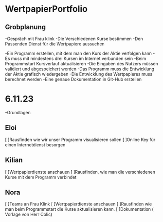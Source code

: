 # WertpapierPortfolio

## Grobplanung
  -Gespräch mit Frau klink
    -Die Verschiedenen Kurse bestimmen
    -Den Passenden Dienst für die Wertpapiere aussuchen 

-Ein Programm erstellen, mit dem man den Kurs der Aktie verfolgen kann 
  -Es muss mit mindestens drei Kursen im Internet verbunden sein 
  -Beim Programmstart Kursverlauf aktualisieren 
  -Die Eingaben des Nutzers müssen validiert und abgespeichert werden 
  -Das Programm muss die Entwicklung der Aktie grafisch wiedergeben 
  -Die Entwicklung des Wertpapieres muss berechnet werden 
-Eine genaue Dokumentation in Git-Hub erstellen 
  
# 6.11.23
  -Grundlagen 
## Eloi
  [ ]Rausfinden wie wir unser Programm visualisieren sollen
  [ ]Online Key für einen Internetdienst besorgen

## Kilian
  [ ]Wertpapierdienste anschauen
  [ ]Rausfinden, wie man die verschiedenen Kurse mit dem Programm verbindet

## Nora
  [ ]Teams an Frau Klink
  [ ]Wertpapierdienste anschauen
  [ ]Rausfinden wie man beim Programmstart die Kurse aktualisieren kann.
  [ ]Dokumentation ( Vorlage von Herr Colic)
